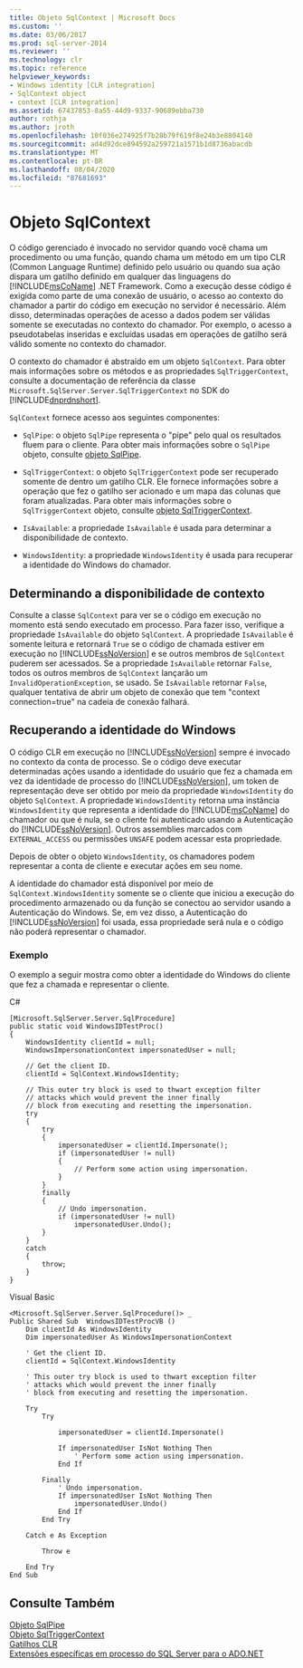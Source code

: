 ```yaml
---
title: Objeto SqlContext | Microsoft Docs
ms.custom: ''
ms.date: 03/06/2017
ms.prod: sql-server-2014
ms.reviewer: ''
ms.technology: clr
ms.topic: reference
helpviewer_keywords:
- Windows identity [CLR integration]
- SqlContext object
- context [CLR integration]
ms.assetid: 67437853-8a55-44d9-9337-90689ebba730
author: rothja
ms.author: jroth
ms.openlocfilehash: 10f036e274925f7b28b79f619f8e24b3e8804140
ms.sourcegitcommit: ad4d92dce894592a259721a1571b1d8736abacdb
ms.translationtype: MT
ms.contentlocale: pt-BR
ms.lasthandoff: 08/04/2020
ms.locfileid: "87681693"
---
```

# <a name="sqlcontext-object"></a>Objeto SqlContext
  O código gerenciado é invocado no servidor quando você chama um procedimento ou uma função, quando chama um método em um tipo CLR (Common Language Runtime) definido pelo usuário ou quando sua ação dispara um gatilho definido em qualquer das linguagens do [!INCLUDE[msCoName](../../includes/msconame-md.md)] .NET Framework. Como a execução desse código é exigida como parte de uma conexão de usuário, o acesso ao contexto do chamador a partir do código em execução no servidor é necessário. Além disso, determinadas operações de acesso a dados podem ser válidas somente se executadas no contexto do chamador. Por exemplo, o acesso a pseudotabelas inseridas e excluídas usadas em operações de gatilho será válido somente no contexto do chamador.  
  
 O contexto do chamador é abstraído em um objeto `SqlContext`. Para obter mais informações sobre os métodos e as propriedades `SqlTriggerContext`, consulte a documentação de referência da classe `Microsoft.SqlServer.Server.SqlTriggerContext` no SDK do [!INCLUDE[dnprdnshort](../../includes/dnprdnshort-md.md)].  
  
 `SqlContext` fornece acesso aos seguintes componentes:  
  
-   `SqlPipe`: o objeto `SqlPipe` representa o "pipe" pelo qual os resultados fluem para o cliente. Para obter mais informações sobre o `SqlPipe` objeto, consulte [objeto SqlPipe](sqlpipe-object.md).  
  
-   `SqlTriggerContext`: o objeto `SqlTriggerContext` pode ser recuperado somente de dentro um gatilho CLR. Ele fornece informações sobre a operação que fez o gatilho ser acionado e um mapa das colunas que foram atualizadas. Para obter mais informações sobre o `SqlTriggerContext` objeto, consulte [objeto SqlTriggerContext](sqltriggercontext-object.md).  
  
-   `IsAvailable`: a propriedade `IsAvailable` é usada para determinar a disponibilidade de contexto.  
  
-   `WindowsIdentity`: a propriedade `WindowsIdentity` é usada para recuperar a identidade do Windows do chamador.  
  
## <a name="determining-context-availability"></a>Determinando a disponibilidade de contexto  
 Consulte a classe `SqlContext` para ver se o código em execução no momento está sendo executado em processo. Para fazer isso, verifique a propriedade `IsAvailable` do objeto `SqlContext`. A propriedade `IsAvailable` é somente leitura e retornará `True` se o código de chamada estiver em execução no [!INCLUDE[ssNoVersion](../../includes/ssnoversion-md.md)] e se outros membros de `SqlContext` puderem ser acessados. Se a propriedade `IsAvailable` retornar `False`, todos os outros membros de `SqlContext` lançarão um `InvalidOperationException`, se usado. Se `IsAvailable` retornar `False`, qualquer tentativa de abrir um objeto de conexão que tem "context connection=true" na cadeia de conexão falhará.  
  
## <a name="retrieving-windows-identity"></a>Recuperando a identidade do Windows  
 O código CLR em execução no [!INCLUDE[ssNoVersion](../../includes/ssnoversion-md.md)] sempre é invocado no contexto da conta de processo. Se o código deve executar determinadas ações usando a identidade do usuário que fez a chamada em vez da identidade de processo do [!INCLUDE[ssNoVersion](../../includes/ssnoversion-md.md)], um token de representação deve ser obtido por meio da propriedade `WindowsIdentity` do objeto `SqlContext`. A propriedade `WindowsIdentity` retorna uma instância `WindowsIdentity` que representa a identidade do [!INCLUDE[msCoName](../../includes/msconame-md.md)] do chamador ou que é nula, se o cliente foi autenticado usando a Autenticação do [!INCLUDE[ssNoVersion](../../includes/ssnoversion-md.md)]. Outros assemblies marcados com `EXTERNAL_ACCESS` ou permissões `UNSAFE` podem acessar esta propriedade.  
  
 Depois de obter o objeto `WindowsIdentity`, os chamadores podem representar a conta de cliente e executar ações em seu nome.  
  
 A identidade do chamador está disponível por meio de `SqlContext.WindowsIdentity` somente se o cliente que iniciou a execução do procedimento armazenado ou da função se conectou ao servidor usando a Autenticação do Windows. Se, em vez disso, a Autenticação do [!INCLUDE[ssNoVersion](../../includes/ssnoversion-md.md)] foi usada, essa propriedade será nula e o código não poderá representar o chamador.  
  
### <a name="example"></a>Exemplo  
 O exemplo a seguir mostra como obter a identidade do Windows do cliente que fez a chamada e representar o cliente.  
  
 C#  
  
```  
[Microsoft.SqlServer.Server.SqlProcedure]  
public static void WindowsIDTestProc()  
{  
    WindowsIdentity clientId = null;  
    WindowsImpersonationContext impersonatedUser = null;  
  
    // Get the client ID.  
    clientId = SqlContext.WindowsIdentity;  
  
    // This outer try block is used to thwart exception filter   
    // attacks which would prevent the inner finally   
    // block from executing and resetting the impersonation.  
    try  
    {  
        try  
        {  
            impersonatedUser = clientId.Impersonate();  
            if (impersonatedUser != null)  
            {  
                // Perform some action using impersonation.  
            }  
        }  
        finally  
        {  
            // Undo impersonation.  
            if (impersonatedUser != null)  
                impersonatedUser.Undo();  
        }  
    }  
    catch  
    {  
        throw;  
    }  
}  
```  
  
 Visual Basic  
  
```  
<Microsoft.SqlServer.Server.SqlProcedure()> _  
Public Shared Sub  WindowsIDTestProcVB ()  
    Dim clientId As WindowsIdentity  
    Dim impersonatedUser As WindowsImpersonationContext  
  
    ' Get the client ID.  
    clientId = SqlContext.WindowsIdentity  
  
    ' This outer try block is used to thwart exception filter   
    ' attacks which would prevent the inner finally   
    ' block from executing and resetting the impersonation.  
  
    Try  
        Try  
  
            impersonatedUser = clientId.Impersonate()  
  
            If impersonatedUser IsNot Nothing Then  
                ' Perform some action using impersonation.  
            End If  
  
        Finally  
            ' Undo impersonation.  
            If impersonatedUser IsNot Nothing Then  
                impersonatedUser.Undo()  
            End If  
        End Try  
  
    Catch e As Exception  
  
        Throw e  
  
    End Try  
End Sub  
```  
  
## <a name="see-also"></a>Consulte Também  
 [Objeto SqlPipe](sqlpipe-object.md)   
 [Objeto SqlTriggerContext](sqltriggercontext-object.md)   
 [Gatilhos CLR](../../database-engine/dev-guide/clr-triggers.md)   
 [Extensões específicas em processo do SQL Server para o ADO.NET](sql-server-in-process-specific-extensions-to-ado-net.md)  
  
  
